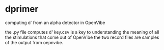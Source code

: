 # dprimer
computing d' from an alpha detector in OpenVibe

the .py file computes d'
key.csv is a key to understanding the meaning of all the stimulations that come out of OpenVibe
the two record files are samples of the output from oepnvibe. 
